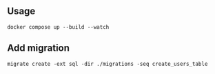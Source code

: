 ## Usage

```console
docker compose up --build --watch
```

## Add migration

```console
migrate create -ext sql -dir ./migrations -seq create_users_table
```
